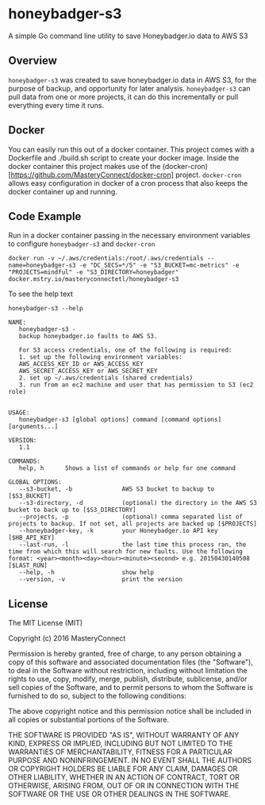 # honeybadger-s3
A simple Go command line utility to save Honeybadger.io data to AWS S3

## Overview
`honeybadger-s3` was created to save honeybadger.io data in AWS S3, for the purpose of backup, and opportunity for later analysis. `honeybadger-s3` can pull data from one or more projects, it can do this incrementally or pull everything every time it runs.

## Docker
You can easily run this out of a docker container. This project comes with a Dockerfile and ./build.sh script to create your docker image. Inside the docker container this project makes use of the (docker-cron)[https://github.com/MasteryConnect/docker-cron] project. `docker-cron` allows easy configuration in docker of a cron process that also keeps the docker container up and running.

## Code Example
Run in a docker container passing in the necessary environment variables to configure `honeybadger-s3` and `docker-cron`
```
docker run -v ~/.aws/credentials:/root/.aws/credentials --name=honeybadger-s3 -e "DC_SECS=*/5" -e "S3_BUCKET=mc-metrics" -e "PROJECTS=mindful" -e "S3_DIRECTORY=honeybadger" docker.mstry.io/masteryconnectetl/honeybadger-s3
```

To see the help text
```
honeybadger-s3 --help

NAME:
   honeybadger-s3 -
   backup honeybadger.io faults to AWS S3.

   For S3 access credentials, one of the following is required:
   1. set up the following environment variables:
   AWS_ACCESS_KEY_ID or AWS_ACCESS_KEY
   AWS_SECRET_ACCESS_KEY or AWS_SECRET_KEY
   2. set up ~/.aws/credentials (shared credentials)
   3. run from an ec2 machine and user that has permission to S3 (ec2 role)


USAGE:
   honeybadger-s3 [global options] command [command options] [arguments...]

VERSION:
   1.1

COMMANDS:
   help, h      Shows a list of commands or help for one command

GLOBAL OPTIONS:
   --s3-bucket, -b              AWS S3 bucket to backup to [$S3_BUCKET]
   --s3-directory, -d           (optional) the directory in the AWS S3 bucket to back up to [$S3_DIRECTORY]
   --projects, -p               (optional) comma separated list of projects to backup. If not set, all projects are backed up [$PROJECTS]
   --honeybadger-key, -k        your Honeybadger.io API key [$HB_API_KEY]
   --last-run, -l               the last time this process ran, the time from which this will search for new faults. Use the following format: <year><month><day><hour><minute><second> e.g. 20150430140508 [$LAST_RUN]
   --help, -h                   show help
   --version, -v                print the version
```

## License

The MIT License (MIT)

Copyright (c) 2016 MasteryConnect

Permission is hereby granted, free of charge, to any person obtaining a copy
of this software and associated documentation files (the "Software"), to deal
in the Software without restriction, including without limitation the rights
to use, copy, modify, merge, publish, distribute, sublicense, and/or sell
copies of the Software, and to permit persons to whom the Software is
furnished to do so, subject to the following conditions:

The above copyright notice and this permission notice shall be included in all
copies or substantial portions of the Software.

THE SOFTWARE IS PROVIDED "AS IS", WITHOUT WARRANTY OF ANY KIND, EXPRESS OR
IMPLIED, INCLUDING BUT NOT LIMITED TO THE WARRANTIES OF MERCHANTABILITY,
FITNESS FOR A PARTICULAR PURPOSE AND NONINFRINGEMENT. IN NO EVENT SHALL THE
AUTHORS OR COPYRIGHT HOLDERS BE LIABLE FOR ANY CLAIM, DAMAGES OR OTHER
LIABILITY, WHETHER IN AN ACTION OF CONTRACT, TORT OR OTHERWISE, ARISING FROM,
OUT OF OR IN CONNECTION WITH THE SOFTWARE OR THE USE OR OTHER DEALINGS IN THE
SOFTWARE.
